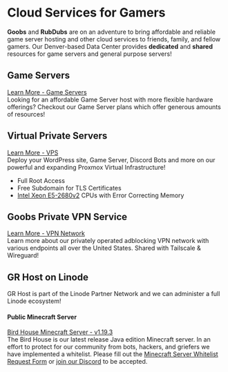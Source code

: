 # Cloud Services for Gamers
**Goobs** and **RubDubs** are on an adventure to bring affordable and reliable game server hosting and other cloud services to friends, family, and fellow gamers. Our Denver-based Data Center provides **dedicated** and **shared** resources for game servers and general purpose servers!

## Game Servers
[Learn More - Game Servers](https://grhost.net/pages/services/game_servers)    
Looking for an affordable Game Server host with more flexible hardware offerings? Checkout our Game Server plans which offer generous amounts of resources!

## Virtual Private Servers
[Learn More - VPS](https://grhost.net/pages/services/grcloud)   
Deploy your WordPress site, Game Server, Discord Bots and more on our powerful and expanding Proxmox Virtual Infrastructure! 
- Full Root Access
- Free Subdomain for TLS Certificates
- [Intel Xeon E5-2680v2](https://ark.intel.com/content/www/us/en/ark/products/75277/intel-xeon-processor-e52680-v2-25m-cache-2-80-ghz.html) CPUs with Error Correcting Memory

## Goobs Private VPN Service
[Learn More - VPN Network](https://grhost.net/pages/services/vpn-network)     
Learn more about our privately operated adblocking VPN network with various endpoints all over the United States. Shared with Tailscale & Wireguard!

## GR Host on Linode
GR Host is part of the Linode Partner Network and we can administer a full Linode ecosystem!

#### Public Minecraft Server
[Bird House Minecraft Server - v1.19.3](https://grhost.net/pages/bird-house)     
The Bird House is our latest release Java edition Minecraft server. In an effort to protect for our community from bots, hackers, and griefers we have implemented a whitelist. 
Please fill out the [Minecraft Server Whitelist Request Form](https://forms.gle/F55r8R9o7VSUUR9MA) or [join our Discord](https://discord.gg/8mPhWns7bx) to be accepted.     

